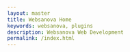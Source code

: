 ```yaml
---
layout: master
title: Websanova Home
keywords: websanova, plugins
description: Websanova Web Development
permalink: /index.html
---
```


<script type="text/javascript">window.location = '/blog';</script>